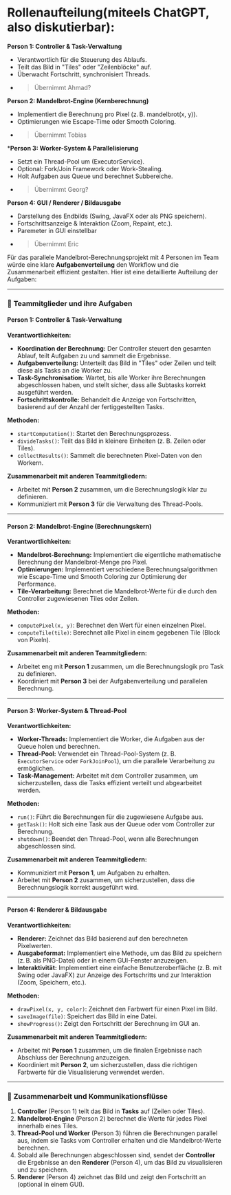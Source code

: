 # Rollenaufteilung(miteels ChatGPT, also diskutierbar):

**Person 1: Controller & Task-Verwaltung**
- Verantwortlich für die Steuerung des Ablaufs.
- Teilt das Bild in "Tiles" oder "Zeilenblöcke" auf.
- Überwacht Fortschritt, synchronisiert Threads.
- >Übernimmt Ahmad?

**Person 2: Mandelbrot-Engine (Kernberechnung)**
- Implementiert die Berechnung pro Pixel (z. B. mandelbrot(x, y)).
- Optimierungen wie Escape-Time oder Smooth Coloring.
- >Übernimmt Tobias

***Person 3: Worker-System & Parallelisierung**
- Setzt ein Thread-Pool um (ExecutorService).
- Optional: Fork/Join Framework oder Work-Stealing.
- Holt Aufgaben aus Queue und berechnet Subbereiche.
- >Übernimmt Georg?

**Person 4: GUI / Renderer / Bildausgabe**
- Darstellung des Endbilds (Swing, JavaFX oder als PNG speichern).
- Fortschrittsanzeige & Interaktion (Zoom, Repaint, etc.).
- Paremeter in GUI einstellbar
- >Übernimmt Eric 

Für das parallele Mandelbrot-Berechnungsprojekt mit 4 Personen im Team würde eine klare **Aufgabenverteilung** den Workflow und die Zusammenarbeit effizient gestalten. Hier ist eine detaillierte Aufteilung der Aufgaben:

---

### 👥 **Teammitglieder und ihre Aufgaben**

#### **Person 1: Controller & Task-Verwaltung**

**Verantwortlichkeiten:**

* **Koordination der Berechnung:** Der Controller steuert den gesamten Ablauf, teilt Aufgaben zu und sammelt die Ergebnisse.
* **Aufgabenverteilung:** Unterteilt das Bild in "Tiles" oder Zeilen und teilt diese als Tasks an die Worker zu.
* **Task-Synchronisation:** Wartet, bis alle Worker ihre Berechnungen abgeschlossen haben, und stellt sicher, dass alle Subtasks korrekt ausgeführt werden.
* **Fortschrittskontrolle:** Behandelt die Anzeige von Fortschritten, basierend auf der Anzahl der fertiggestellten Tasks.

**Methoden:**

* `startComputation()`: Startet den Berechnungsprozess.
* `divideTasks()`: Teilt das Bild in kleinere Einheiten (z. B. Zeilen oder Tiles).
* `collectResults()`: Sammelt die berechneten Pixel-Daten von den Workern.

**Zusammenarbeit mit anderen Teammitgliedern:**

* Arbeitet mit **Person 2** zusammen, um die Berechnungslogik klar zu definieren.
* Kommuniziert mit **Person 3** für die Verwaltung des Thread-Pools.

---

#### **Person 2: Mandelbrot-Engine (Berechnungskern)**

**Verantwortlichkeiten:**

* **Mandelbrot-Berechnung:** Implementiert die eigentliche mathematische Berechnung der Mandelbrot-Menge pro Pixel.
* **Optimierungen:** Implementiert verschiedene Berechnungsalgorithmen wie Escape-Time und Smooth Coloring zur Optimierung der Performance.
* **Tile-Verarbeitung:** Berechnet die Mandelbrot-Werte für die durch den Controller zugewiesenen Tiles oder Zeilen.

**Methoden:**

* `computePixel(x, y)`: Berechnet den Wert für einen einzelnen Pixel.
* `computeTile(tile)`: Berechnet alle Pixel in einem gegebenen Tile (Block von Pixeln).

**Zusammenarbeit mit anderen Teammitgliedern:**

* Arbeitet eng mit **Person 1** zusammen, um die Berechnungslogik pro Task zu definieren.
* Koordiniert mit **Person 3** bei der Aufgabenverteilung und parallelen Berechnung.

---

#### **Person 3: Worker-System & Thread-Pool**

**Verantwortlichkeiten:**

* **Worker-Threads:** Implementiert die Worker, die Aufgaben aus der Queue holen und berechnen.
* **Thread-Pool:** Verwendet ein Thread-Pool-System (z. B. `ExecutorService` oder `ForkJoinPool`), um die parallele Verarbeitung zu ermöglichen.
* **Task-Management:** Arbeitet mit dem Controller zusammen, um sicherzustellen, dass die Tasks effizient verteilt und abgearbeitet werden.

**Methoden:**

* `run()`: Führt die Berechnungen für die zugewiesene Aufgabe aus.
* `getTask()`: Holt sich eine Task aus der Queue oder vom Controller zur Berechnung.
* `shutdown()`: Beendet den Thread-Pool, wenn alle Berechnungen abgeschlossen sind.

**Zusammenarbeit mit anderen Teammitgliedern:**

* Kommuniziert mit **Person 1**, um Aufgaben zu erhalten.
* Arbeitet mit **Person 2** zusammen, um sicherzustellen, dass die Berechnungslogik korrekt ausgeführt wird.

---

#### **Person 4: Renderer & Bildausgabe**

**Verantwortlichkeiten:**

* **Renderer:** Zeichnet das Bild basierend auf den berechneten Pixelwerten.
* **Ausgabeformat:** Implementiert eine Methode, um das Bild zu speichern (z. B. als PNG-Datei) oder in einem GUI-Fenster anzuzeigen.
* **Interaktivität:** Implementiert eine einfache Benutzeroberfläche (z. B. mit Swing oder JavaFX) zur Anzeige des Fortschritts und zur Interaktion (Zoom, Speichern, etc.).

**Methoden:**

* `drawPixel(x, y, color)`: Zeichnet den Farbwert für einen Pixel im Bild.
* `saveImage(file)`: Speichert das Bild in eine Datei.
* `showProgress()`: Zeigt den Fortschritt der Berechnung im GUI an.

**Zusammenarbeit mit anderen Teammitgliedern:**

* Arbeitet mit **Person 1** zusammen, um die finalen Ergebnisse nach Abschluss der Berechnung anzuzeigen.
* Koordiniert mit **Person 2**, um sicherzustellen, dass die richtigen Farbwerte für die Visualisierung verwendet werden.

---

### 🔄 **Zusammenarbeit und Kommunikationsflüsse**

1. **Controller** (Person 1) teilt das Bild in **Tasks** auf (Zeilen oder Tiles).
2. **Mandelbrot-Engine** (Person 2) berechnet die Werte für jedes Pixel innerhalb eines Tiles.
3. **Thread-Pool und Worker** (Person 3) führen die Berechnungen parallel aus, indem sie Tasks vom Controller erhalten und die Mandelbrot-Werte berechnen.
4. Sobald alle Berechnungen abgeschlossen sind, sendet der **Controller** die Ergebnisse an den **Renderer** (Person 4), um das Bild zu visualisieren und zu speichern.
5. **Renderer** (Person 4) zeichnet das Bild und zeigt den Fortschritt an (optional in einem GUI).


